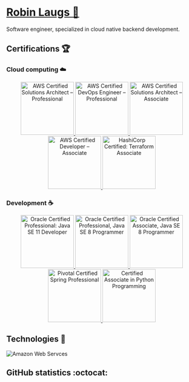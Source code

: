 # [Robin Laugs :wave:](https://www.linkedin.com/in/robinlaugs/)

Software engineer, specialized in cloud native backend development.

## Certifications :trophy:

### Cloud computing :cloud:

<p align="center">
    <a href="https://www.credly.com/badges/d9e6db60-83e7-4403-a338-ad5527f52554">
        <img src="https://images.credly.com/size/680x680/images/2d84e428-9078-49b6-a804-13c15383d0de/image.png" alt="AWS Certified Solutions Architect – Professional" height="140">
    </a>
    <a href="https://www.credly.com/badges/e7572c57-c075-447d-a99c-29dd78d94aa0">
        <img src="https://images.credly.com/size/680x680/images/bd31ef42-d460-493e-8503-39592aaf0458/image.png" alt="AWS Certified DevOps Engineer – Professional" height="140">
    </a>
    <a href="https://www.credly.com/badges/2eafcd02-816e-4be9-b9e0-c86e3ba475e1">
        <img src="https://images.credly.com/size/680x680/images/0e284c3f-5164-4b21-8660-0d84737941bc/image.png" alt="AWS Certified Solutions Architect – Associate" height="140">
    </a>
    <a href="https://www.credly.com/badges/a030d75d-bf6f-4daf-b46d-5f1d07cdaf73">
        <img src="https://images.credly.com/size/680x680/images/b9feab85-1a43-4f6c-99a5-631b88d5461b/image.png" alt="AWS Certified Developer – Associate" height="140">
    </a>     
    <a href="https://www.credly.com/badges/406f9e16-1410-4d35-87f7-f9f0cb9fc537">
        <img src="https://images.credly.com/size/680x680/images/99289602-861e-4929-8277-773e63a2fa6f/image.png" alt="HashiCorp Certified: Terraform Associate" height="140">
    </a>
</p>

### Development :coffee:

<p align="center">
    <a href="https://www.credly.com/badges/18ff3b07-e461-4ae7-bf74-9590eebddd1c">
        <img src="https://images.credly.com/size/680x680/images/6f2a9ef8-4da2-4e67-bd52-84fbaa1af776/02_Java-SE-11-Developer_Professional__1_.png" alt="Oracle Certified Professional: Java SE 11 Developer" height="140">
    </a>
    <a href="https://www.credly.com/badges/c487230b-675b-4498-80a4-4947cf218b1b">
        <img src="https://images.credly.com/size/680x680/images/3e1a7290-fade-4be4-9bcd-1a7743294a81/Oracle_Professional_Badge__1_.png" alt="Oracle Certified Professional, Java SE 8 Programmer" height="140">
    </a>
    <a href="https://www.credly.com/badges/40782c7c-0894-4361-a054-389453939178">
        <img src="https://images.credly.com/size/680x680/images/a9848abf-f8bd-474d-a9b4-6086da11a916/Oracle_Associates_Badge__1_.png" alt="Oracle Certified Associate, Java SE 8 Programmer" height="140">
    </a>     
    <a href="https://bcert.me/bc/html/show-badge.html?b=fgkszkug">
        <img src="https://bcert.me/bc/html/img/badges/generated/badge-7986.png" alt="Pivotal Certified Spring Professional" height="140">
    </a>
    <a href="https://www.credly.com/badges/d235e2c7-3b93-41c8-8ba4-a5ab6cca99db">
        <img src="https://images.credly.com/size/680x680/images/9ba65b84-382b-4968-b93b-e9fb399c0e29/silver_2_small.png" alt="Certified Associate in Python Programming" height="140">
    </a>                
</p>

## Technologies :hammer:

![Amazon Web Servces](https://img.shields.io/badge/Amazon%20Web%20Services-black?style=flat&logo=amazon-aws)

## GitHub statistics :octocat:
